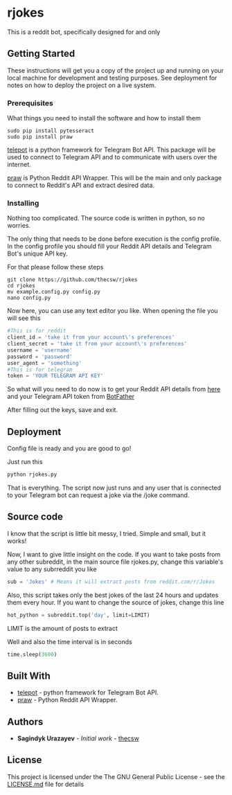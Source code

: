 # rjokes

This is a reddit bot, specifically designed for and only 

## Getting Started

These instructions will get you a copy of the project up and running on your local machine for development and testing purposes. See deployment for notes on how to deploy the project on a live system.

### Prerequisites

What things you need to install the software and how to install them

```
sudo pip install pytesseract
sudo pip install praw
```
[telepot](https://github.com/nickoala/telepot) is a python framework for Telegram Bot API. This package will be used to connect to Telegram API and to communicate with users over the internet.

[praw](https://github.com/praw-dev/praw) is Python Reddit API Wrapper. This will be the main and only package to connect to Reddit's API and extract desired data.

### Installing

Nothing too complicated. The source code is written in python, so no worries.

The only thing that needs to be done before execution is the config profile. In the config profile you should fill your Reddit API details and Telegram Bot's unique API key.

For that please follow these steps

```
git clone https://github.com/thecsw/rjokes
cd rjokes
mv example.config.py config.py
nano config.py
```

Now here, you can use any text editor you like. When opening the file you will see this

```python
#This is for reddit
client_id = 'take it from your account\'s preferences'
client_secret = 'take it from your account\'s preferences'
username = 'username'
password = 'password'
user_agent = 'something'
#This is for telegram
token = 'YOUR TELEGRAM API KEY'
```

So what will you need to do now is to get your Reddit API details from [here](https://reddit.com) and your Telegram API token from [BotFather](https://telegram.me/botfather)

After filling out the keys, save and exit.

## Deployment

Config file is ready and you are good to go!

Just run this

```bash
python rjokes.py
```

That is everything. The script now just runs and any user that is connected to your Telegram bot can request a joke via the /joke command.

## Source code

I know that the script is little bit messy, I tried. Simple and small, but it works!

Now, I want to give little insight on the code. If you want to take posts from any other subreddit, in the main source file rjokes.py, change this variable's value to any subrreddit you like

```python
sub = 'Jokes' # Means it will extract posts from reddit.com/r/Jokes
```

Also, this script takes only the best jokes of the last 24 hours and updates them every hour. If you want to change the source of jokes, change this line

```python
hot_python = subreddit.top('day', limit=LIMIT)
```

LIMIT is the amount of posts to extract

Well and also the time interval is in seconds

```python
time.sleep(3600)
```

## Built With

* [telepot](https://github.com/nickoala/telepot) - python framework for Telegram Bot API.
* [praw](https://github.com/praw-dev/praw) - Python Reddit API Wrapper.

## Authors

* **Sagindyk Urazayev** - *Initial work* - [thecsw](https://github.com/thecsw)

## License

This project is licensed under the The GNU General Public License - see the [LICENSE.md](https://github.com/thecsw/rjokes/blob/master/LICENSE) file for details
